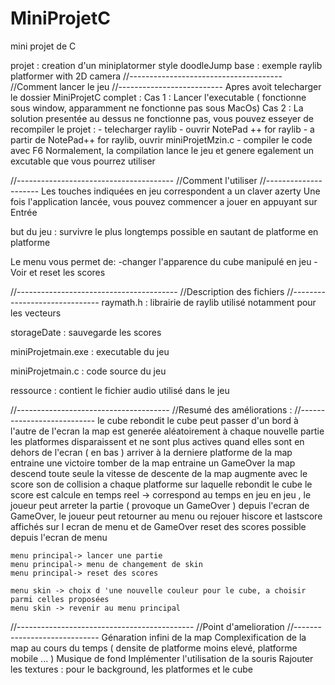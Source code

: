 # MiniProjetC
 mini projet de C

projet : creation d'un miniplatormer style doodleJump
base : exemple raylib platformer with 2D camera
//--------------------------------------
//Comment lancer le jeu
//--------------------------
Apres avoit telecharger le dossier MiniProjetC complet :
Cas 1 : Lancer l'executable ( fonctionne sous window, apparamment ne fonctionne pas sous MacOs)
Cas 2 : La solution presentée au dessus ne fonctionne pas, vous pouvez esseyer de recompiler le projet :
	- telecharger raylib
	- ouvrir NotePad ++ for raylib
	- a partir de NotePad++ for raylib, ouvrir miniProjetMzin.c
	- compiler le code avec F6
Normalement, la compilation lance le jeu et genere egalement un excutable que vous pourrez utiliser

//---------------------------------------
//Comment l'utiliser
//---------------------
Les touches indiquées en jeu correspondent a un claver azerty
Une fois l'application lancée, vous pouvez commencer a jouer en appuyant sur Entrée

but du jeu : survivre le plus longtemps possible en sautant de platforme en platforme

Le menu vous permet de:
	-changer l'apparence du cube manipulé en jeu
	-Voir et reset les scores

//----------------------------------------
//Description des fichiers
//------------------------------
raymath.h : librairie de raylib utilisé notamment pour les vecteurs

storageDate : sauvegarde les scores

miniProjetmain.exe : executable du jeu

miniProjetmain.c : code source du jeu

ressource : contient le fichier audio utilisé dans le jeu


//--------------------------------------
//Resumé des améliorations :
//---------------------------
	le cube rebondit
	le cube peut passer d'un bord à l'autre de l'ecran
	la map est generée aléatoirement à chaque nouvelle partie
	les platformes disparaissent et ne sont plus actives quand elles sont en dehors de l'ecran ( en bas )
	arriver à la derniere platforme de la map entraine une victoire
	tomber de la map entraine un GameOver
	la map descend toute seule
	la vitesse de descente de la map augmente avec le score
	son de collision a chaque platforme sur laquelle rebondit le cube
	le score est calcule en temps reel -> correspond au temps en jeu
	en jeu , le joueur peut arreter la partie ( provoque un GameOver )
	depuis l'ecran de GameOver, le joueur peut retourner au menu ou rejouer
	hiscore et lastscore affichés sur l ecran de menu et de GameOver
	reset des scores possible depuis l'ecran de menu

	menu principal-> lancer une partie
	menu principal-> menu de changement de skin
	menu principal-> reset des scores

	menu skin -> choix d 'une nouvelle couleur pour le cube, a choisir parmi celles proposées
	menu skin -> revenir au menu principal

//--------------------------------------------
//Point d'amelioration
//-----------------------------
	Génaration infini de la map
	Complexification de la map au cours du temps ( densite de platforme moins elevé, platforme mobile ... )
	Musique de fond
	Implémenter l'utilisation de la souris
	Rajouter les textures : pour le background, les platformes et le cube

